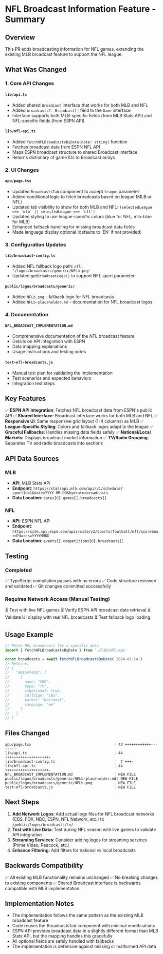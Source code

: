 # NFL Broadcast Information Feature - Summary

## Overview
This PR adds broadcasting information for NFL games, extending the existing MLB broadcast feature to support the NFL league.

## What Was Changed

### 1. Core API Changes

#### `lib/api.ts`
- Added shared `Broadcast` interface that works for both MLB and NFL
- Added `broadcasts?: Broadcast[]` field to the `Game` interface
- Interface supports both MLB-specific fields (from MLB Stats API) and NFL-specific fields (from ESPN API)

#### `lib/nfl-api.ts`
- Added `fetchNFLBroadcastsByDate(date: string)` function
- Fetches broadcast data from ESPN NFL API
- Maps ESPN broadcast structure to shared Broadcast interface
- Returns dictionary of game IDs to Broadcast arrays

### 2. UI Changes

#### `app/page.tsx`
- Updated `BroadcastsTab` component to accept `league` parameter
- Added conditional logic to fetch broadcasts based on league (MLB or NFL)
- Updated tab visibility to show for both MLB and NFL: `(selectedLeague === 'mlb' || selectedLeague === 'nfl')`
- Updated styling to use league-specific colors (blue for NFL, mlb-blue for MLB)
- Enhanced fallback handling for missing broadcast data fields
- Made language display optional (defaults to 'EN' if not provided)

### 3. Configuration Updates

#### `lib/broadcast-config.ts`
- Added NFL fallback logo path: `nfl: '/logos/broadcasts/generic/NFLb.png'`
- Updated `getBroadcastLogo()` to support NFL sport parameter

#### `public/logos/broadcasts/generic/`
- Added `NFLb.png` - fallback logo for NFL broadcasts
- Added `NFLb-placeholder.md` - documentation for NFL broadcast logos

### 4. Documentation

#### `NFL_BROADCAST_IMPLEMENTATION.md`
- Comprehensive documentation of the NFL broadcast feature
- Details on API integration with ESPN
- Data mapping explanations
- Usage instructions and testing notes

#### `test-nfl-broadcasts.js`
- Manual test plan for validating the implementation
- Test scenarios and expected behaviors
- Integration test steps

## Key Features

✅ **ESPN API Integration**: Fetches NFL broadcast data from ESPN's public API
✅ **Shared Interface**: Broadcast interface works for both MLB and NFL
✅ **Responsive UI**: Same responsive grid layout (1-4 columns) as MLB
✅ **League-Specific Styling**: Colors and fallback logos adapt to the league
✅ **Graceful Fallbacks**: Handles missing data fields safely
✅ **National/Local Markets**: Displays broadcast market information
✅ **TV/Radio Grouping**: Separates TV and radio broadcasts into sections

## API Data Sources

### MLB
- **API**: MLB Stats API
- **Endpoint**: `https://statsapi.mlb.com/api/v1/schedule?sportId=1&date=YYYY-MM-DD&hydrate=broadcasts`
- **Data Location**: `dates[0].games[].broadcasts[]`

### NFL
- **API**: ESPN NFL API
- **Endpoint**: `https://site.api.espn.com/apis/site/v2/sports/football/nfl/scoreboard?dates=YYYYMMDD`
- **Data Location**: `events[].competitions[0].broadcasts[]`

## Testing

### Completed
✅ TypeScript compilation passes with no errors
✅ Code structure reviewed and validated
✅ Git changes committed successfully

### Requires Network Access (Manual Testing)
⏳ Test with live NFL games
⏳ Verify ESPN API broadcast data retrieval
⏳ Validate UI display with real NFL broadcasts
⏳ Test fallback logo loading

## Usage Example

```typescript
// Fetch NFL broadcasts for a specific date
import { fetchNFLBroadcastsByDate } from './lib/nfl-api'

const broadcasts = await fetchNFLBroadcastsByDate('2024-01-14')
// Returns:
// {
//   "401547438": [
//     {
//       name: "CBS",
//       type: "TV",
//       isNational: true,
//       callSign: "CBS",
//       market: "National",
//       language: "en"
//     }
//   ]
// }
```

## Files Changed

```
app/page.tsx                                      | 43 ++++++++++++--------
lib/api.ts                                        | 44 +++++++++++++++++++++
lib/broadcast-config.ts                           |  7 +++-
lib/nfl-api.ts                                    | 44 ++++++++++++++++++++-
NFL_BROADCAST_IMPLEMENTATION.md                   | NEW FILE
public/logos/broadcasts/generic/NFLb-placeholder.md| NEW FILE
public/logos/broadcasts/generic/NFLb.png          | NEW FILE
test-nfl-broadcasts.js                            | NEW FILE
```

## Next Steps

1. **Add Network Logos**: Add actual logo files for NFL broadcast networks (CBS, FOX, NBC, ESPN, NFL Network, etc.) to `/public/logos/broadcasts/tv/`
2. **Test with Live Data**: Test during NFL season with live games to validate API integration
3. **Streaming Services**: Consider adding logos for streaming services (Prime Video, Peacock, etc.)
4. **Enhance Filtering**: Add filters for national vs local broadcasts

## Backwards Compatibility

✅ All existing MLB functionality remains unchanged
✅ No breaking changes to existing components
✅ Shared Broadcast interface is backwards compatible with MLB implementation

## Implementation Notes

- The implementation follows the same pattern as the existing MLB broadcast feature
- Code reuses the BroadcastsTab component with minimal modifications
- ESPN API provides broadcast data in a slightly different format than MLB Stats API, but the mapping handles this gracefully
- All optional fields are safely handled with fallbacks
- The implementation is defensive against missing or malformed API data
